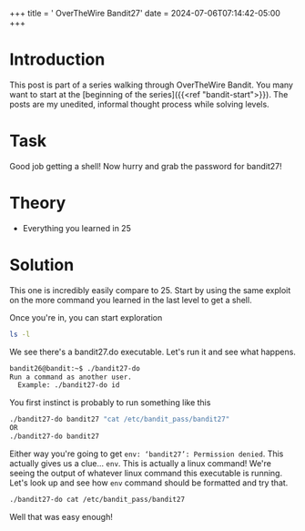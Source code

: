 +++
title = ' OverTheWire Bandit27'
date = 2024-07-06T07:14:42-05:00
+++

# Introduction

This post is part of a series walking through OverTheWire Bandit. You many want to start at the [beginning of the series]({{<ref "bandit-start">}}). The posts are my unedited, informal thought process while solving levels.

# Task

Good job getting a shell! Now hurry and grab the password for bandit27!

# Theory

- Everything you learned in 25

# Solution

This one is incredibly easily compare to 25. Start by using the same exploit on the more command you learned in the last level to get a shell.

Once you're in, you can start exploration

```bash
ls -l
```

We see there's a bandit27.do executable. Let's run it and see what happens.

```bash
bandit26@bandit:~$ ./bandit27-do
Run a command as another user.
  Example: ./bandit27-do id
```

You first instinct is probably to run something like this

```bash
./bandit27-do bandit27 "cat /etc/bandit_pass/bandit27"
OR
./bandit27-do bandit27
```

Either way you're going to get `env: ‘bandit27’: Permission denied`. This actually gives us a clue... `env`. This is actually a linux command! We're seeing the output of whatever linux command this executable is running. Let's look up and see how `env` command should be formatted and try that.

```bash
./bandit27-do cat /etc/bandit_pass/bandit27
```

Well that was easy enough!
